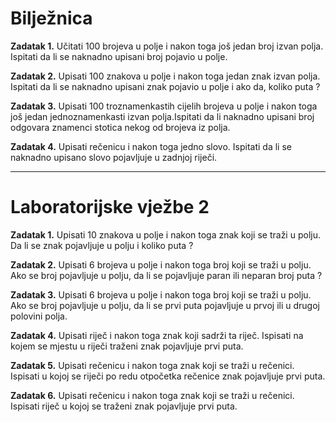 <h1>Bilježnica</h1>

<strong>Zadatak 1.</strong> Učitati 100 brojeva u polje i nakon toga još jedan broj izvan polja. Ispitati da li se naknadno upisani broj pojavio u polje.

<strong>Zadatak 2.</strong> Upisati 100 znakova u polje i nakon toga jedan znak izvan polja. Ispitati da li se naknadno upisani znak pojavio u polje i ako da, koliko puta ?

<strong>Zadatak 3.</strong> Upisati 100 troznamenkastih cijelih brojeva u polje i nakon toga još jedan jednoznamenkasti izvan polja.Ispitati da li naknadno upisani broj odgovara znamenci stotica nekog od brojeva iz polja.

<strong>Zadatak 4.</strong> Upisati rečenicu i nakon toga jedno slovo. Ispitati da li se naknadno upisano slovo pojavljuje u zadnjoj riječi.

<hr>

<h1>Laboratorijske vježbe 2</h1>

<strong>Zadatak 1.</strong> Upisati 10 znakova u polje i nakon toga znak koji se traži u polju. Da li se znak pojavljuje u polju i koliko puta ?

<strong>Zadatak 2.</strong> Upisati 6 brojeva u polje i nakon toga broj koji se traži u polju. Ako se broj pojavljuje u polju, da li se pojavljuje paran ili neparan broj puta ?

<strong>Zadatak 3.</strong> Upisati 6 brojeva u polje i nakon toga broj koji se traži u polju. Ako se broj pojavljuje u polju, da li se prvi puta pojavljuje u prvoj ili u drugoj polovini polja.

<strong>Zadatak 4.</strong> Upisati riječ i nakon toga znak koji sadrži ta riječ. Ispisati na kojem se mjestu u riječi traženi znak pojavljuje prvi puta.

<strong>Zadatak 5.</strong> Upisati rečenicu i nakon toga znak koji se traži u rečenici. Ispisati u kojoj se riječi po redu otpočetka rečenice znak pojavljuje prvi puta.

<strong>Zadatak 6.</strong> Upisati rečenicu i nakon toga znak koji se traži u rečenici. Ispisati riječ u kojoj se traženi znak pojavljuje prvi puta.
